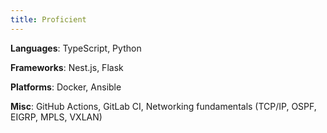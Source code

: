 ```yaml
---
title: Proficient
---
```


**Languages**: TypeScript, Python

**Frameworks**: Nest.js, Flask

**Platforms**: Docker, Ansible

**Misc**: GitHub Actions, GitLab CI, Networking fundamentals (TCP/IP, OSPF, EIGRP, MPLS, VXLAN)
